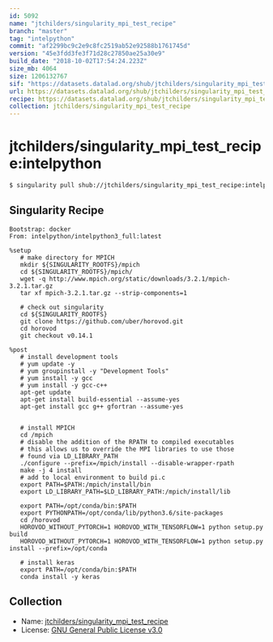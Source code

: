 ```yaml
---
id: 5092
name: "jtchilders/singularity_mpi_test_recipe"
branch: "master"
tag: "intelpython"
commit: "af2299bc9c2e9c8fc2519ab52e92588b1761745d"
version: "45e3fdd3fe3f71d28c27850ae25a30e9"
build_date: "2018-10-02T17:54:24.223Z"
size_mb: 4064
size: 1206132767
sif: "https://datasets.datalad.org/shub/jtchilders/singularity_mpi_test_recipe/intelpython/2018-10-02-af2299bc-45e3fdd3/45e3fdd3fe3f71d28c27850ae25a30e9.simg"
url: https://datasets.datalad.org/shub/jtchilders/singularity_mpi_test_recipe/intelpython/2018-10-02-af2299bc-45e3fdd3/
recipe: https://datasets.datalad.org/shub/jtchilders/singularity_mpi_test_recipe/intelpython/2018-10-02-af2299bc-45e3fdd3/Singularity
collection: jtchilders/singularity_mpi_test_recipe
---
```


# jtchilders/singularity_mpi_test_recipe:intelpython

```bash
$ singularity pull shub://jtchilders/singularity_mpi_test_recipe:intelpython
```

## Singularity Recipe

```singularity
Bootstrap: docker
From: intelpython/intelpython3_full:latest

%setup
   # make directory for MPICH
   mkdir ${SINGULARITY_ROOTFS}/mpich
   cd ${SINGULARITY_ROOTFS}/mpich/
   wget -q http://www.mpich.org/static/downloads/3.2.1/mpich-3.2.1.tar.gz
   tar xf mpich-3.2.1.tar.gz --strip-components=1
   
   # check out singularity
   cd ${SINGULARITY_ROOTFS}
   git clone https://github.com/uber/horovod.git
   cd horovod
   git checkout v0.14.1

%post
   # install development tools
   # yum update -y
   # yum groupinstall -y "Development Tools"
   # yum install -y gcc
   # yum install -y gcc-c++
   apt-get update
   apt-get install build-essential --assume-yes
   apt-get install gcc g++ gfortran --assume-yes

   
   # install MPICH
   cd /mpich
   # disable the addition of the RPATH to compiled executables
   # this allows us to override the MPI libraries to use those
   # found via LD_LIBRARY_PATH
   ./configure --prefix=/mpich/install --disable-wrapper-rpath
   make -j 4 install
   # add to local environment to build pi.c
   export PATH=$PATH:/mpich/install/bin
   export LD_LIBRARY_PATH=$LD_LIBRARY_PATH:/mpich/install/lib
   
   export PATH=/opt/conda/bin:$PATH
   export PYTHONPATH=/opt/conda/lib/python3.6/site-packages
   cd /horovod
   HOROVOD_WITHOUT_PYTORCH=1 HOROVOD_WITH_TENSORFLOW=1 python setup.py build
   HOROVOD_WITHOUT_PYTORCH=1 HOROVOD_WITH_TENSORFLOW=1 python setup.py install --prefix=/opt/conda 

   # install keras
   export PATH=/opt/conda/bin:$PATH
   conda install -y keras
```

## Collection

 - Name: [jtchilders/singularity_mpi_test_recipe](https://github.com/jtchilders/singularity_mpi_test_recipe)
 - License: [GNU General Public License v3.0](https://api.github.com/licenses/gpl-3.0)

